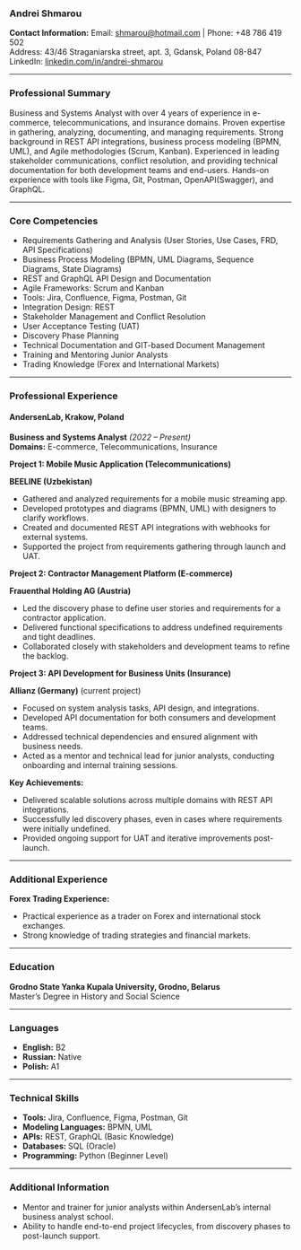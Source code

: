 
### Andrei Shmarou

**Contact Information:**
Email: shmarou@hotmail.com | Phone: +48 786 419 502  
Address: 43/46 Straganiarska street, apt. 3, Gdansk, Poland 08-847  
LinkedIn: [linkedin.com/in/andrei-shmarou](https://www.linkedin.com/in/andrei-shmarou-7270478a/)  

---

### **Professional Summary**

Business and Systems Analyst with over 4 years of experience in e-commerce, telecommunications, and insurance domains. 
Proven expertise in gathering, analyzing, documenting, and managing requirements. Strong background in REST API integrations, business process modeling (BPMN, UML), and Agile methodologies (Scrum, Kanban). 
Experienced in leading stakeholder communications, conflict resolution, and providing technical documentation for both development teams and end-users. Hands-on experience with tools like Figma, Git, Postman, OpenAPI(Swagger), and GraphQL.

---

### **Core Competencies**

- Requirements Gathering and Analysis (User Stories, Use Cases, FRD, API Specifications)  
- Business Process Modeling (BPMN, UML Diagrams, Sequence Diagrams, State Diagrams)  
- REST and GraphQL API Design and Documentation  
- Agile Frameworks: Scrum and Kanban  
- Tools: Jira, Confluence, Figma, Postman, Git  
- Integration Design: REST  
- Stakeholder Management and Conflict Resolution  
- User Acceptance Testing (UAT)
- Discovery Phase Planning 
- Technical Documentation and GIT-based Document Management  
- Training and Mentoring Junior Analysts  
- Trading Knowledge (Forex and International Markets)  

---

### **Professional Experience**

#### **AndersenLab, Krakow, Poland**  
**Business and Systems Analyst** *(2022 – Present)*  
**Domains:** E-commerce, Telecommunications, Insurance  

**Project 1: Mobile Music Application (Telecommunications)** 

**BEELINE (Uzbekistan)**
- Gathered and analyzed requirements for a mobile music streaming app.  
- Developed prototypes and diagrams (BPMN, UML) with designers to clarify workflows.  
- Created and documented REST API integrations with webhooks for external systems.  
- Supported the project from requirements gathering through launch and UAT.  

**Project 2: Contractor Management Platform (E-commerce)** 

**Frauenthal Holding AG (Austria)**
- Led the discovery phase to define user stories and requirements for a contractor application.  
- Delivered functional specifications to address undefined requirements and tight deadlines.  
- Collaborated closely with stakeholders and development teams to refine the backlog.  

**Project 3: API Development for Business Units (Insurance)**

**Allianz (Germany)** (current project)
- Focused on system analysis tasks, API design, and integrations.  
- Developed API documentation for both consumers and development teams.  
- Addressed technical dependencies and ensured alignment with business needs.  
- Acted as a mentor and technical lead for junior analysts, conducting onboarding and internal training sessions.  

**Key Achievements:**
- Delivered scalable solutions across multiple domains with REST API integrations.  
- Successfully led discovery phases, even in cases where requirements were initially undefined.  
- Provided ongoing support for UAT and iterative improvements post-launch.  

---

### **Additional Experience**

**Forex Trading Experience:**
- Practical experience as a trader on Forex and international stock exchanges.  
- Strong knowledge of trading strategies and financial markets.  

---

### **Education**
**Grodno State Yanka Kupala University, Grodno, Belarus**  
Master’s Degree in History and Social Science  

---

### **Languages**
- **English:** B2  
- **Russian:** Native  
- **Polish:** A1  

---

### **Technical Skills**
- **Tools:** Jira, Confluence, Figma, Postman, Git  
- **Modeling Languages:** BPMN, UML  
- **APIs:** REST, GraphQL (Basic Knowledge)  
- **Databases:** SQL (Oracle)  
- **Programming:** Python (Beginner Level)  

---

### **Additional Information**
- Mentor and trainer for junior analysts within AndersenLab’s internal business analyst school.  
- Ability to handle end-to-end project lifecycles, from discovery phases to post-launch support.  


